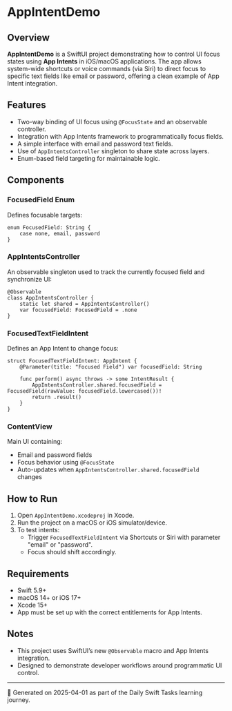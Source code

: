 # AppIntentDemo

## Overview
**AppIntentDemo** is a SwiftUI project demonstrating how to control UI focus states using **App Intents** in iOS/macOS applications. The app allows system-wide shortcuts or voice commands (via Siri) to direct focus to specific text fields like email or password, offering a clean example of App Intent integration.

## Features
- Two-way binding of UI focus using `@FocusState` and an observable controller.
- Integration with App Intents framework to programmatically focus fields.
- A simple interface with email and password text fields.
- Use of `AppIntentsController` singleton to share state across layers.
- Enum-based field targeting for maintainable logic.

## Components

### FocusedField Enum
Defines focusable targets:

    enum FocusedField: String {
        case none, email, password
    }

### AppIntentsController
An observable singleton used to track the currently focused field and synchronize UI:

    @Observable
    class AppIntentsController {
        static let shared = AppIntentsController()
        var focusedField: FocusedField = .none
    }

### FocusedTextFieldIntent
Defines an App Intent to change focus:

    struct FocusedTextFieldIntent: AppIntent {
        @Parameter(title: "Focused Field") var focusedField: String

        func perform() async throws -> some IntentResult {
            AppIntentsController.shared.focusedField = FocusedField(rawValue: focusedField.lowercased())!
            return .result()
        }
    }

### ContentView
Main UI containing:
- Email and password fields
- Focus behavior using `@FocusState`
- Auto-updates when `AppIntentsController.shared.focusedField` changes

## How to Run

1. Open `AppIntentDemo.xcodeproj` in Xcode.
2. Run the project on a macOS or iOS simulator/device.
3. To test intents:
   - Trigger `FocusedTextFieldIntent` via Shortcuts or Siri with parameter "email" or "password".
   - Focus should shift accordingly.

## Requirements

- Swift 5.9+
- macOS 14+ or iOS 17+
- Xcode 15+
- App must be set up with the correct entitlements for App Intents.

## Notes

- This project uses SwiftUI’s new `@Observable` macro and App Intents integration.
- Designed to demonstrate developer workflows around programmatic UI control.

---

📅 Generated on 2025-04-01 as part of the Daily Swift Tasks learning journey.
